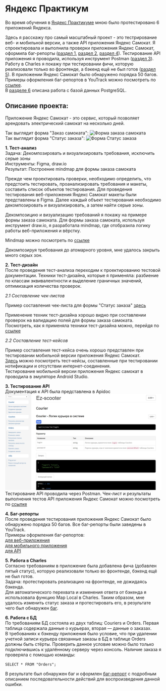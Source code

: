 # Яндекс Практикум

Во время обучения в [Яндекс Практикуме](https://practicum.yandex.ru/qa-engineer/) мною было протестировано 6 приложений Яндекса.<br />

Здесь я расскажу про самый масштабный проект - это тестрирование веб- и мобильной версии, а также API приложения Яндекс Самокат. Я спроектировала и выполнила проверки приложения Яндекс Самокат, оформила баг-репорты ([раздел 1](#headers1), [раздел 2](#headers2), [раздел 4](#headers4)). Тестирование API приложения я проводила, используя инструмент Postman ([раздел 3](#headers3)). Работу в Charles я покажу при тестировании фичи, которую реализовали только во фронтенде, а бэкенд ещё не был готов ([раздел 5](#headers5)).
В приложении Яндекс Самокат было обнаружено порядка 50 багов. Примеры оформления баг-репортов в YouTrack можно посмотреть по [ссылке](https://elena-s.youtrack.cloud/issues?q=тег:%20Диплом).<br />
В [разделе 6](#headers6) описана работа с базой данных PostgreSQL.<br />

## Описание проекта:

Приложение Яндекс Самокат - это сервис, который позволяет арендовать электрический самокат на несколько дней.<br />

Так выглядит форма "Заказ самоката": ![Форма заказа самоката](https://github.com/Shvarikova-Elena/first-project/blob/main/pics/Часть%20формы_Заказ%20самоката.jpg)<br />
Так выглядит форма "Статус заказа": ![Форма Статус заказа](https://github.com/Shvarikova-Elena/first-project/blob/main/pics/Форма_Статус%20заказа.jpg)<br />

<a name="headers1"/>**1. Тест-анализ** <br />
Задача: Декомпозировать и визуализировать требования, исключить серые зоны<br />
Инструменты: Figma, draw.io<br />
Результат: Построение mindmap для формы заказа самоката<br />

Прежде чем проектировать проверки, необходимо определить, что предстоить тестировать, проанализировать требования и макеты, составить список объектов тестирования. Для проведения тестирования веб-приложения Яндекс Самокат макеты были представлены в Figma. Далее каждый объект тестирования необходимо декомпозировать и визуализировать, а затем найти серые зоны.<br />

Декомпозицию и визуализацию требований я покажу на примере формы заказа самоката. Для формы заказа самоката, используя инструмент draw.io, я разработала mindmap, где отобразила логику работы веб-приложения и вёрстку.<br />

Mindmap можно посмотреть по [ссылке](https://drive.google.com/file/d/102bFT7mJ7DYv8sHS6mkDK7q1Ih9zg3TV/view?usp=sharing) <br />

Декомпозируя требования до атомарного уровня, мне удалось закрыть много серых зон.

<a name="headers2"/>**2. Тест-дизайн** <br />
После проведения тест-анализа переходим к проектированию тестовой документации. Техники тест-дизайна, которые я применяла: разбиение по классам эквивалентности и выделение граничных значений, оптимизация количества проверок.

*2.1 Составление чек-листов* <br />

Пример составления чек-листа для формы "Статус заказа" [здесь](https://docs.google.com/spreadsheets/d/18hV4HR-UZvtfX5aoAEnhuhZeLBvwdoAAsKLePHcO2uA/edit?usp=sharing)<br />

Применение техник тест-дизайна хорошо видно при составлении проверок на валидацию полей для формы заказа самоката. Посмотреть, как я применяла техники тест-дизайна можно, перейдя по [ссылке](https://docs.google.com/spreadsheets/d/18hV4HR-UZvtfX5aoAEnhuhZeLBvwdoAAsKLePHcO2uA/edit?usp=sharing)<br />

*2.2 Составление тест-кейсов* <br />

Пример составления тест-кейса очень хорошо представлен при тестировании мобильной версии приложения Яндекс Самокат.<br /> [Здесь](https://docs.google.com/spreadsheets/d/18hV4HR-UZvtfX5aoAEnhuhZeLBvwdoAAsKLePHcO2uA/edit?usp=sharing) можно посмотреть тест-кейсы, составленные при тестировании нотификации и отсутствии интернет-соединения.<br />
Тестирование мобильной версии приложения Яндекс самокат в проводила в эмуляторе Android Studio.<br />

<a name="headers3"/>**3. Тестирование API** <br />
Документация к API была представлена в Apidoc ![фрагмент документа](https://github.com/Shvarikova-Elena/Yandex.Scooter/blob/main/pics/Apidoc.jpg) <br /> Тестирование API проводила через Postman. Чек-лист и результаты выполнения тестов API приложения Яндекс Самокат можно посмотреть по [ссылке](https://docs.google.com/spreadsheets/d/18hV4HR-UZvtfX5aoAEnhuhZeLBvwdoAAsKLePHcO2uA/edit?usp=sharing)<br />

<a name="headers4"/>**4. Баг-репорты** <br />
После проведения тестирования приложения Яндекс Самокат было обнаружено порядка 50 багов. Все баг-репорты были заведены в YouTrack.<br />
Примеры оформления баг-репортов:<br />
	[для веб-приложения](https://elena-s.youtrack.cloud/issue/59M-84/Mozhno-vybrat-proshedshuyu-datu-v-pole-Kogda-privezti-samokat-na-ekrane-Sdelat-zakaz-v-prilozhenii-Yandeks-Samokat)<br />
	[для мобильного приложения](https://elena-s.youtrack.cloud/issue/59M-119/Vsplyvayushee-okno-soderzhit-tekst-Net-dostupa-k-internetu-pri-otsutstvii-internet-soedineniya-v-mobilnom-prilozhenii-Yandeks)<br />
	[для API](https://elena-s.youtrack.cloud/issue/59M-122/Uspeshnoe-sozdanie-uchetnoj-zapisi-pri-otpravke-api-v1-courier-zaprosa-v-pole-login-esli-vvesti-nekorrektnye-dannye)<br />

<a name="headers5"/>**5. Работа в Charles** <br />
Согласно требованиям в приложение была добавлена фича (добавлен пятый статус), которую реализовали только во фронтенде, бэкенд ещё не был готов.<br />
Задача: протестировать реализацию на фронтенде, не дожидаясь бэкенда.<br />
Для автоматического перехвата и изменения ответа от бэкенда я использовала функцию Map Local в Charles. Таким образом, мне удалось изменить статус заказа и протестировать его, в результате чего был обнаружен [баг](https://elena-s.youtrack.cloud/issue/59M-107/Nadpis-Arenda-zakonchitsya...-v-pyatom-statuse-kogda-vremya-arendy-uzhe-zakonchilos-na-ekrane-Status-zakaza-v-prilozhenii).<br />

<a name="headers6"/>**6. Работа с БД** <br />
По требованиям БД состояла из двух таблиц: Couriers и Orders. Первая таблица содержала данные о курьерах, вторая — данные о заказах.<br />
В требованиях к бэкенду приложения было условие, что при удалении учетной записи курьера связанные заказы в БД в таблице Orders должны быть стёрты. Проверить данное условие можно было только подключившись к удалённому серверу через консоль.  Наличие заказа я проверяла с помощью команды:
```
SELECT * FROM "Orders";
```

В результате был обнаружен баг и оформлен [баг-репорт](https://elena-s.youtrack.cloud/issue/59M-125/Svyazannye-zakazy-v-tablice-Orders-posle-udaleniya-uchetnoj-zapisi-ne-stirayutsya) с подробным описанием последовательности действий для воспроизведения данной ошибки.

